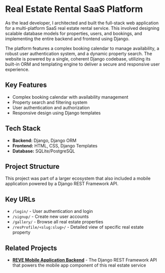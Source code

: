 # Real Estate Rental SaaS Platform

As the lead developer, 
I architected and built the full-stack web application for a multi-platform SaaS real estate rental service.
This involved designing scalable database models for properties, users, and bookings, 
and implementing the entire backend and frontend using Django.

The platform features a complex booking calendar to manage availability, a robust user authentication system, and a dynamic property search.
The website is powered by a single, coherent Django codebase, 
utilizing its built-in ORM and templating engine to deliver a secure and responsive user experience.

## Key Features
- Complex booking calendar with availability management
- Property search and filtering system  
- User authentication and authorization
- Responsive design using Django templates

## Tech Stack
- **Backend:** Django, Django ORM
- **Frontend:** HTML, CSS, Django Templates
- **Database:** SQLite/PostgreSQL

## Project Structure
This project was part of a larger ecosystem that also included a mobile application powered by a Django REST Framework API.

## Key URLs
- `/login/` - User authentication and login
- `/signup/` - Create new user accounts
- `/gallery/` - Browse all real estate properties
- `/resProfile/<slug:slug>/` - Detailed view of specific real estate property

## Related Projects
- **[REVE Mobile Application Backend](https://github.com/Amr-Namora/REVE--application)** - The Django REST Framework API that powers the mobile app component of this real estate service
